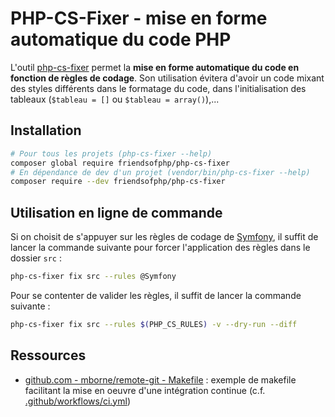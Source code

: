 
# PHP-CS-Fixer - mise en forme automatique du code PHP

L'outil [php-cs-fixer](https://github.com/FriendsOfPHP/PHP-CS-Fixer#php-coding-standards-fixer) permet la **mise en forme automatique du code en fonction de règles de codage**. Son utilisation évitera d'avoir un code mixant des styles différents dans le formatage du code, dans l'initialisation des tableaux (`$tableau = []` ou `$tableau = array()`),...

## Installation

```bash
# Pour tous les projets (php-cs-fixer --help)
composer global require friendsofphp/php-cs-fixer
# En dépendance de dev d'un projet (vendor/bin/php-cs-fixer --help)
composer require --dev friendsofphp/php-cs-fixer
```

## Utilisation en ligne de commande

Si on choisit de s'appuyer sur les règles de codage de [Symfony](https://symfony.com/doc/current/contributing/code/standards.html), il suffit de lancer la commande suivante pour forcer l'application des règles dans le dossier `src` :

```bash
php-cs-fixer fix src --rules @Symfony
```

Pour se contenter de valider les règles, il suffit de lancer la commande suivante :

```bash
php-cs-fixer fix src --rules $(PHP_CS_RULES) -v --dry-run --diff
```

## Ressources

* [github.com - mborne/remote-git - Makefile](https://github.com/mborne/remote-git/blob/master/Makefile) : exemple de makefile facilitant la mise en oeuvre d'une intégration continue (c.f. [.github/workflows/ci.yml](https://github.com/mborne/remote-git/blob/e8b741ad7557f7b588709b49759634ec060a7e8f/.github/workflows/ci.yml))